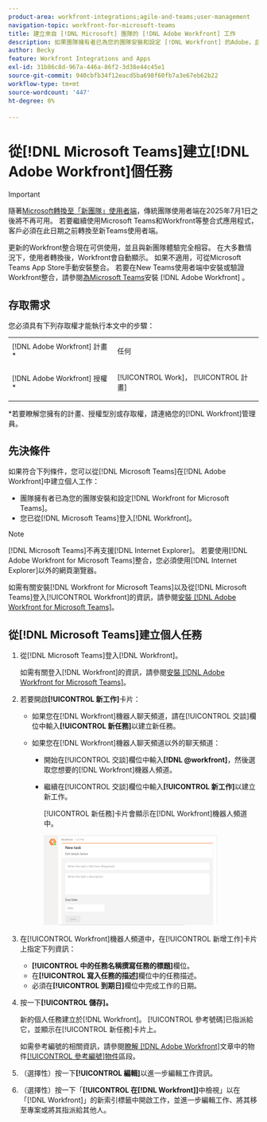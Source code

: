 ```yaml
---
product-area: workfront-integrations;agile-and-teams;user-management
navigation-topic: workfront-for-microsoft-teams
title: 建立來自 [!DNL Microsoft] 團隊的 [!DNL Adobe Workfront] 工作
description: 如果團隊擁有者已為您的團隊安裝和設定 [!DNL Workfront] 的Adobe，且您從Microsoft Teams登入Microsoft Teams，您就可以從Microsoft Teams在Workfront [!DNL Workfront] 中建立個人工作。
author: Becky
feature: Workfront Integrations and Apps
exl-id: 31b86c8d-967a-446a-86f2-3d38e44c45e1
source-git-commit: 940cbfb34f12eacd5ba698f60fb7a3e67eb62b22
workflow-type: tm+mt
source-wordcount: '447'
ht-degree: 0%

---
```


# 從[!DNL Microsoft Teams]建立[!DNL Adobe Workfront]個任務

>[!IMPORTANT]
>
>隨著[Microsoft轉換至「新團隊」使用者端](https://learn.microsoft.com/en-us/microsoftteams/teams-classic-client-end-of-availability)，傳統團隊使用者端在2025年7月1日之後將不再可用。 若要繼續使用Microsoft Teams和Workfront等整合式應用程式，客戶必須在此日期之前轉換至新Teams使用者端。
>
>更新的Workfront整合現在可供使用，並且與新團隊體驗完全相容。 在大多數情況下，使用者轉換後，Workfront會自動顯示。 如果不適用，可從Microsoft Teams App Store手動安裝整合。 若要在New Teams使用者端中安裝或驗證Workfront整合，請參閱[為Microsoft Teams](/help/quicksilver/workfront-integrations-and-apps/using-workfront-with-microsoft-teams/install-workfront-ms-teams.md)安裝 [!DNL Adobe Workfront] 。

## 存取需求

您必須具有下列存取權才能執行本文中的步驟：

<table style="table-layout:auto"> 
 <col> 
 <col> 
 <tbody> 
  <tr> 
   <td role="rowheader">[!DNL Adobe Workfront] 計畫*</td> 
   <td> <p>任何</p> </td> 
  </tr> 
  <tr> 
   <td role="rowheader">[!DNL Adobe Workfront] 授權*</td> 
   <td> <p>[!UICONTROL Work]， [!UICONTROL 計畫]</p> </td> 
  </tr>
 </tbody> 
</table>

&#42;若要瞭解您擁有的計畫、授權型別或存取權，請連絡您的[!DNL Workfront]管理員。

## 先決條件

如果符合下列條件，您可以從[!DNL Microsoft Teams]在[!DNL Adobe Workfront]中建立個人工作：

* 團隊擁有者已為您的團隊安裝和設定[!DNL Workfront for Microsoft Teams]。
* 您已從[!DNL Microsoft Teams]登入[!DNL Workfront]。

>[!NOTE]
>
>[!DNL Microsoft Teams]不再支援[!DNL Internet Explorer]。 若要使用[!DNL Adobe Workfront for Microsoft Teams]整合，您必須使用[!DNL Internet Explorer]以外的網頁瀏覽器。

如需有關安裝[!DNL Workfront for Microsoft Teams]以及從[!DNL Microsoft Teams]登入[!UICONTROL Workfront]的資訊，請參閱[安裝 [!DNL Adobe Workfront for Microsoft Teams]](../../workfront-integrations-and-apps/using-workfront-with-microsoft-teams/install-workfront-ms-teams.md)。

## 從[!DNL Microsoft Teams]建立個人任務

1. 從[!DNL Microsoft Teams]登入[!DNL Workfront]。

   如需有關登入[!DNL Workfront]的資訊，請參閱[安裝 [!DNL Adobe Workfront for Microsoft Teams]](../../workfront-integrations-and-apps/using-workfront-with-microsoft-teams/install-workfront-ms-teams.md)。

1. 若要開啟&#x200B;**[!UICONTROL 新工作]**&#x200B;卡片：

   * 如果您在[!DNL Workfront]機器人聊天頻道，請在[!UICONTROL 交談]欄位中輸入&#x200B;**[!UICONTROL 新任務]**&#x200B;以建立新任務。
   * 如果您在[!DNL Workfront]機器人聊天頻道以外的聊天頻道：

      * 開始在[!UICONTROL 交談]欄位中輸入&#x200B;**[!DNL @workfront]**，然後選取您想要的[!DNL Workfront]機器人頻道。
      * 繼續在[!UICONTROL 交談]欄位中輸入&#x200B;**[!UICONTROL 新工作]**&#x200B;以建立新工作。

        [!UICONTROL 新任務]卡片會顯示在[!DNL Workfront]機器人頻道中。

        ![ms_teams_new_task_card.png](assets/ms-teams-new-task-card-350x181.png)

1. 在[!UICONTROL Workfront]機器人頻道中，在[!UICONTROL 新增工作]卡片上指定下列資訊：

   * **[!UICONTROL 中的任務名稱撰寫任務的標題]**&#x200B;欄位。
   * 在&#x200B;**[!UICONTROL 寫入任務的描述]**&#x200B;欄位中的任務描述。
   * 必須在&#x200B;**[!UICONTROL 到期日]**&#x200B;欄位中完成工作的日期。

1. 按一下&#x200B;**[!UICONTROL 儲存]。**

   新的個人任務建立於[!DNL Workfront]。 [!UICONTROL 參考號碼]已指派給它，並顯示在[!UICONTROL 新任務]卡片上。

   如需參考編號的相關資訊，請參閱[瞭解 [!DNL Adobe Workfront]](../../workfront-basics/navigate-workfront/workfront-navigation/understand-objects.md)文章中的物件[[!UICONTROL 參考編號]物件](../../workfront-basics/navigate-workfront/workfront-navigation/understand-objects.md#understanding-reference-numbers-of-objects)區段。

1. （選擇性）按一下&#x200B;**[!UICONTROL 編輯]**&#x200B;以進一步編輯工作資訊。
1. （選擇性）按一下「**[!UICONTROL 在[!DNL Workfront]]**&#x200B;中檢視」以在「[!DNL Workfront]」的新索引標籤中開啟工作，並進一步編輯工作、將其移至專案或將其指派給其他人。
